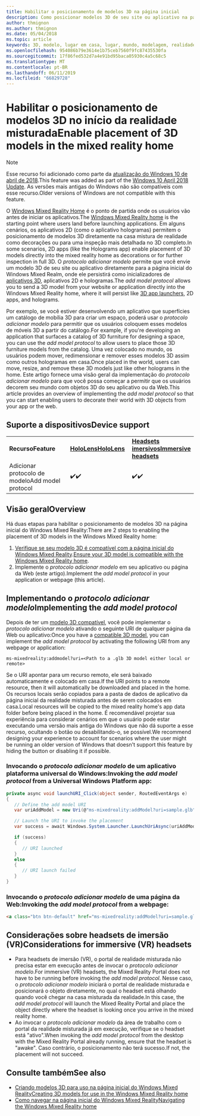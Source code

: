 ```yaml
---
title: Habilitar o posicionamento de modelos 3D na página inicial
description: Como posicionar modelos 3D de seu site ou aplicativo na página inicial do Windows Mixed Reality
author: thmignon
ms.author: thmignon
ms.date: 05/04/2018
ms.topic: article
keywords: 3D, modelo, lugar em casa, lugar, mundo, modelagem, realidade misturada, página inicial, Web, aplicativo
ms.openlocfilehash: 954086b79e3614e1b75ceb7560f9fc87435530fa
ms.sourcegitcommit: 17f86fed532d7a4e91bd95baca05930c4a5c68c5
ms.translationtype: MT
ms.contentlocale: pt-BR
ms.lasthandoff: 06/11/2019
ms.locfileid: "66829728"
---
```

# <a name="enable-placement-of-3d-models-in-the-mixed-reality-home"></a><span data-ttu-id="aa519-104">Habilitar o posicionamento de modelos 3D no início da realidade misturada</span><span class="sxs-lookup"><span data-stu-id="aa519-104">Enable placement of 3D models in the mixed reality home</span></span>

> [!NOTE]
> <span data-ttu-id="aa519-105">Esse recurso foi adicionado como parte da [atualização do Windows 10 de abril de 2018](release-notes-april-2018.md).</span><span class="sxs-lookup"><span data-stu-id="aa519-105">This feature was added as part of the [Windows 10 April 2018 Update](release-notes-april-2018.md).</span></span> <span data-ttu-id="aa519-106">As versões mais antigas do Windows não são compatíveis com esse recurso.</span><span class="sxs-lookup"><span data-stu-id="aa519-106">Older versions of Windows are not compatible with this feature.</span></span>

<span data-ttu-id="aa519-107">O [Windows Mixed Reality Home](navigating-the-windows-mixed-reality-home.md) é o ponto de partida onde os usuários vão antes de iniciar os aplicativos.</span><span class="sxs-lookup"><span data-stu-id="aa519-107">The [Windows Mixed Reality home](navigating-the-windows-mixed-reality-home.md) is the starting point where users land before launching applications.</span></span> <span data-ttu-id="aa519-108">Em alguns cenários, os aplicativos 2D (como o aplicativo hologramas) permitem o posicionamento de modelos 3D diretamente na casa mistura de realidade como decorações ou para uma inspeção mais detalhada no 3D completo.</span><span class="sxs-lookup"><span data-stu-id="aa519-108">In some scenarios, 2D apps (like the Holograms app) enable placement of 3D models directly into the mixed reality home as decorations or for further inspection in full 3D.</span></span> <span data-ttu-id="aa519-109">O *protocolo adicionar modelo* permite que você envie um modelo 3D de seu site ou aplicativo diretamente para a página inicial do Windows Mixed Realm, onde ele persistirá como inicializadores de [aplicativos 3D](3d-app-launcher-design-guidance.md), aplicativos 2D e hologramas.</span><span class="sxs-lookup"><span data-stu-id="aa519-109">The *add model protocol* allows you to send a 3D model from your website or application directly into the Windows Mixed Reality home, where it will persist like [3D app launchers](3d-app-launcher-design-guidance.md), 2D apps, and holograms.</span></span> 

<span data-ttu-id="aa519-110">Por exemplo, se você estiver desenvolvendo um aplicativo que superfícies um catálogo de mobília 3D para criar um espaço, poderá usar o *protocolo adicionar modelo* para permitir que os usuários coloquem esses modelos de móveis 3D a partir do catálogo.</span><span class="sxs-lookup"><span data-stu-id="aa519-110">For example, if you're developing an application that surfaces a catalog of 3D furniture for designing a space, you can use the *add model protocol* to allow users to place those 3D furniture models from the catalog.</span></span> <span data-ttu-id="aa519-111">Uma vez colocado no mundo, os usuários podem mover, redimensionar e remover esses modelos 3D assim como outros hologramas em casa.</span><span class="sxs-lookup"><span data-stu-id="aa519-111">Once placed in the world, users can move, resize, and remove these 3D models just like other holograms in the home.</span></span> <span data-ttu-id="aa519-112">Este artigo fornece uma visão geral da implementação do *protocolo adicionar modelo* para que você possa começar a permitir que os usuários decorem seu mundo com objetos 3D do seu aplicativo ou da Web.</span><span class="sxs-lookup"><span data-stu-id="aa519-112">This article provides an overview of implementing the *add model protocol* so that you can start enabling users to decorate their world with 3D objects from your app or the web.</span></span>

## <a name="device-support"></a><span data-ttu-id="aa519-113">Suporte a dispositivos</span><span class="sxs-lookup"><span data-stu-id="aa519-113">Device support</span></span>

<table>
    <colgroup>
    <col width="33%" />
    <col width="33%" />
    <col width="33%" />
    </colgroup>
    <tr>
        <td><span data-ttu-id="aa519-114"><strong>Recurso</strong></span><span class="sxs-lookup"><span data-stu-id="aa519-114"><strong>Feature</strong></span></span></td>
        <td><span data-ttu-id="aa519-115"><a href="hololens-hardware-details.md"><strong>HoloLens</strong></a></span><span class="sxs-lookup"><span data-stu-id="aa519-115"><a href="hololens-hardware-details.md"><strong>HoloLens</strong></a></span></span></td>
        <td><span data-ttu-id="aa519-116"><a href="immersive-headset-hardware-details.md"><strong>Headsets imersivos</strong></a></span><span class="sxs-lookup"><span data-stu-id="aa519-116"><a href="immersive-headset-hardware-details.md"><strong>Immersive headsets</strong></a></span></span></td>
    </tr>
     <tr>
        <td><span data-ttu-id="aa519-117">Adicionar protocolo de modelo</span><span class="sxs-lookup"><span data-stu-id="aa519-117">Add model protocol</span></span></td>
        <td><span data-ttu-id="aa519-118">✔️</span><span class="sxs-lookup"><span data-stu-id="aa519-118">✔️</span></span></td>
        <td><span data-ttu-id="aa519-119">✔️</span><span class="sxs-lookup"><span data-stu-id="aa519-119">✔️</span></span></td>
    </tr>
</table>

## <a name="overview"></a><span data-ttu-id="aa519-120">Visão geral</span><span class="sxs-lookup"><span data-stu-id="aa519-120">Overview</span></span>

<span data-ttu-id="aa519-121">Há duas etapas para habilitar o posicionamento de modelos 3D na página inicial do Windows Mixed Reality:</span><span class="sxs-lookup"><span data-stu-id="aa519-121">There are 2 steps to enabling the placement of 3D models in the Windows Mixed Reality home:</span></span>
1. <span data-ttu-id="aa519-122">[Verifique se seu modelo 3D é compatível com a página inicial do Windows Mixed Reality](creating-3d-models-for-use-in-the-windows-mixed-reality-home.md).</span><span class="sxs-lookup"><span data-stu-id="aa519-122">[Ensure your 3D model is compatible with the Windows Mixed Reality home](creating-3d-models-for-use-in-the-windows-mixed-reality-home.md).</span></span>
2. <span data-ttu-id="aa519-123">Implemente o *protocolo adicionar modelo* em seu aplicativo ou página da Web (este artigo).</span><span class="sxs-lookup"><span data-stu-id="aa519-123">Implement the *add model protocol* in your application or webpage (this article).</span></span>

## <a name="implementing-the-add-model-protocol"></a><span data-ttu-id="aa519-124">Implementando o *protocolo adicionar modelo*</span><span class="sxs-lookup"><span data-stu-id="aa519-124">Implementing the *add model protocol*</span></span>

<span data-ttu-id="aa519-125">Depois de ter um [modelo 3D compatível](creating-3d-models-for-use-in-the-windows-mixed-reality-home.md), você pode implementar o *protocolo adicionar modelo* ativando o seguinte URI de qualquer página da Web ou aplicativo:</span><span class="sxs-lookup"><span data-stu-id="aa519-125">Once you have a [compatible 3D model](creating-3d-models-for-use-in-the-windows-mixed-reality-home.md), you can implement the *add model protocol* by activating the following URI from any webpage or application:</span></span>

```
ms-mixedreality:addmodel?uri=<Path to a .glb 3D model either local or remote>
```

<span data-ttu-id="aa519-126">Se o URI apontar para um recurso remoto, ele será baixado automaticamente e colocado em casa.</span><span class="sxs-lookup"><span data-stu-id="aa519-126">If the URI points to a remote resource, then it will automatically be downloaded and placed in the home.</span></span> <span data-ttu-id="aa519-127">Os recursos locais serão copiados para a pasta de dados de aplicativo da página inicial da realidade misturada antes de serem colocados em casa.</span><span class="sxs-lookup"><span data-stu-id="aa519-127">Local resources will be copied to the mixed reality home's app data folder before being placed in the home.</span></span> <span data-ttu-id="aa519-128">É recomendável projetar sua experiência para considerar cenários em que o usuário pode estar executando uma versão mais antiga do Windows que não dá suporte a esse recurso, ocultando o botão ou desabilitando-o, se possível.</span><span class="sxs-lookup"><span data-stu-id="aa519-128">We recommend designing your experience to account for scenarios where the user might be running an older version of Windows that doesn't support this feature by hiding the button or disabling it if possible.</span></span> 

### <a name="invoking-the-add-model-protocol-from-a-universal-windows-platform-app"></a><span data-ttu-id="aa519-129">Invocando o *protocolo adicionar modelo* de um aplicativo plataforma universal do Windows:</span><span class="sxs-lookup"><span data-stu-id="aa519-129">Invoking the *add model protocol* from a Universal Windows Platform app:</span></span>

```C#
private async void launchURI_Click(object sender, RoutedEventArgs e)
{
   // Define the add model URI
   var uriAddModel = new Uri(@"ms-mixedreality:addModel?uri=sample.glb");

   // Launch the URI to invoke the placement
   var success = await Windows.System.Launcher.LaunchUriAsync(uriAddModel);

   if (success)
   {
      // URI launched
   }
   else
   {
      // URI launch failed
   }
}
```

### <a name="invoking-the-add-model-protocol-from-a-webpage"></a><span data-ttu-id="aa519-130">Invocando o *protocolo adicionar modelo* de uma página da Web:</span><span class="sxs-lookup"><span data-stu-id="aa519-130">Invoking the *add model protocol* from a webpage:</span></span>

```html
<a class="btn btn-default" href="ms-mixedreality:addModel?uri=sample.glb"> Place 3D Model </a>
```

## <a name="considerations-for-immersive-vr-headsets"></a><span data-ttu-id="aa519-131">Considerações sobre headsets de imersão (VR)</span><span class="sxs-lookup"><span data-stu-id="aa519-131">Considerations for immersive (VR) headsets</span></span>

* <span data-ttu-id="aa519-132">Para headsets de imersão (VR), o portal de realidade misturada não precisa estar em execução antes de invocar o *protocolo adicionar modelo*.</span><span class="sxs-lookup"><span data-stu-id="aa519-132">For immersive (VR) headsets, the Mixed Reality Portal does not have to be running before invoking the *add model protocol*.</span></span> <span data-ttu-id="aa519-133">Nesse caso, o *protocolo adicionar modelo* iniciará o portal de realidade misturada e posicionará o objeto diretamente, no qual o headset está olhando quando você chegar na casa misturada da realidade.</span><span class="sxs-lookup"><span data-stu-id="aa519-133">In this case, the *add model protocol* will launch the Mixed Reality Portal and place the object directly where the headset is looking once you arrive in the mixed reality home.</span></span> 
* <span data-ttu-id="aa519-134">Ao invocar o *protocolo adicionar modelo* da área de trabalho com o portal da realidade misturada já em execução, verifique se o headset está "ativo".</span><span class="sxs-lookup"><span data-stu-id="aa519-134">When invoking the *add model protocol* from the desktop with the Mixed Reality Portal already running, ensure that the headset is "awake".</span></span> <span data-ttu-id="aa519-135">Caso contrário, o posicionamento não terá sucesso.</span><span class="sxs-lookup"><span data-stu-id="aa519-135">If not, the placement will not succeed.</span></span> 

## <a name="see-also"></a><span data-ttu-id="aa519-136">Consulte também</span><span class="sxs-lookup"><span data-stu-id="aa519-136">See also</span></span>

* [<span data-ttu-id="aa519-137">Criando modelos 3D para uso na página inicial do Windows Mixed Reality</span><span class="sxs-lookup"><span data-stu-id="aa519-137">Creating 3D models for use in the Windows Mixed Reality home</span></span>](creating-3d-models-for-use-in-the-windows-mixed-reality-home.md)
* [<span data-ttu-id="aa519-138">Como navegar na página inicial do Windows Mixed Reality</span><span class="sxs-lookup"><span data-stu-id="aa519-138">Navigating the Windows Mixed Reality home</span></span>](navigating-the-windows-mixed-reality-home.md)
